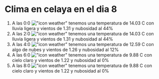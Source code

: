 # Clima en celaya en el dia 8

1. A las 0:0 !["icon weather"](http://openweathermap.org/img/w/10n.png) tenemos una temperatura de 14.03 C con lluvia ligera y  vientos de 1.31 y nubosidad al 44%
1. A las 2:0 !["icon weather"](http://openweathermap.org/img/w/10n.png) tenemos una temperatura de 14.03 C con lluvia ligera y  vientos de 1.31 y nubosidad al 44%
1. A las 4:0 !["icon weather"](http://openweathermap.org/img/w/02n.png) tenemos una temperatura de 12.59 C con algo de nubes y  vientos de 1.26 y nubosidad al 12%
1. A las 6:0 !["icon weather"](http://openweathermap.org/img/w/01n.png) tenemos una temperatura de 9.88 C con cielo claro y  vientos de 1.22 y nubosidad al 0%
1. A las 8:0 !["icon weather"](http://openweathermap.org/img/w/01d.png) tenemos una temperatura de 9.88 C con cielo claro y  vientos de 1.22 y nubosidad al 0%

